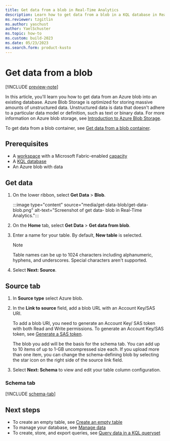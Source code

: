 ```yaml
---
title: Get data from a blob in Real-Time Analytics
description: Learn how to get data from a blob in a KQL database in Real-Time Analytics
ms.reviewer: tzgitlin
ms.author: yaschust
author: YaelSchuster
ms.topic: how-to
ms.custom: build-2023
ms.date: 05/23/2023
ms.search.form: product-kusto
---
```

# Get data from a blob

[!INCLUDE [preview-note](../includes/preview-note.md)]

In this article, you'll learn you how to get data from an Azure blob into an existing database. Azure Blob Storage is optimized for storing massive amounts of unstructured data. Unstructured data is data that doesn't adhere to a particular data model or definition, such as text or binary data. For more information on Azure blob storage, see [Introduction to Azure Blob Storage](/azure/storage/blobs/storage-blobs-introduction).

To get data from a blob container, see [Get data from a blob container](get-data-blob-container.md).

## Prerequisites

* A [workspace](../get-started/create-workspaces.md) with a Microsoft Fabric-enabled [capacity](../enterprise/licenses.md#capacity)
* A [KQL database](create-database.md)
* An Azure blob with data

## Get data

1. On the lower ribbon, select **Get Data** > **Blob**.

    :::image type="content" source="media/get-data-blob/get-data-blob.png" alt-text="Screenshot of get data- blob in Real-Time Analytics.":::

1. On the **Home** tab, select **Get Data** > **Get data from blob**.
1. Enter a name for your table. By default, **New table** is selected.

    > [!NOTE]
    > Table names can be up to 1024 characters including alphanumeric, hyphens, and underscores. Special characters aren't supported.

1. Select **Next: Source**.

## Source tab

1. In **Source type** select Azure blob.
1. In the **Link to source** field, add a blob URL with an Account Key/SAS URI.

    To add a blob URI, you need to generate an Account Key/ SAS token with both Read and Write permissions. To generate an Account Key/SAS token, see [Generate a SAS token](/azure/data-explorer/generate-sas-token?context=/fabric/context/context&pivots=fabric).

    The blob you add will be the basis for the schema tab. You can add up to 10 items of up to 1-GB uncompressed size each. If you upload more than one item, you can change the schema-defining blob by selecting the star icon on the right side of the source link field.
1. Select **Next: Schema** to view and edit your table column configuration.

### Schema tab

[!INCLUDE [schema-tab](../includes/real-time-analytics/schema-tab.md)]

## Next steps

* To create an empty table, see [Create an empty table](create-empty-table.md)
* To manage your database, see [Manage data](data-management.md)
* To create, store, and export queries, see [Query data in a KQL queryset](kusto-query-set.md)

